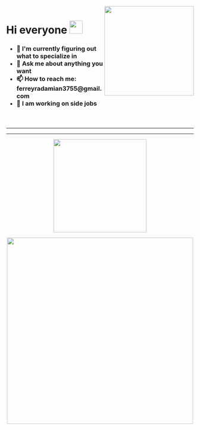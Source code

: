 <img id='gif' align="right" src="https://media.giphy.com/media/CrFLL3CnRpw5ddlBMm/giphy.gif" width="240">
<header align="left">
    <h1 align="left">Hi everyone <img src="https://media.giphy.com/media/hvRJCLFzcasrR4ia7z/giphy.gif" width="35"></h1>
    <h3 align="left">
        <ul>
            <li>🔭 I'm currently figuring out what to specialize in</li>
            <li>💬 Ask me about anything you want</li>
            <li>📫 How to reach me: ferreyradamian3755@gmail.com</li>
            <li>💼 I am working on side jobs</li>
        </ul>
    </h3>
</header>
<hr>
<hr>
<footer align="center">
    <p align="center">
        <img src="https://github-readme-stats.vercel.app/api?username=ferreyradamian&include_all_commits=true&show_icons=true&theme=radical" height="250">
    </p>
    <p align="center">
        <img src="https://github-readme-stats.vercel.app/api/top-langs/?username=ferreyradamian&show_icons=true&langs_count=15&hide=css&layout=donut-vertical&theme=radical" height="500">
    </p>
</footer>
